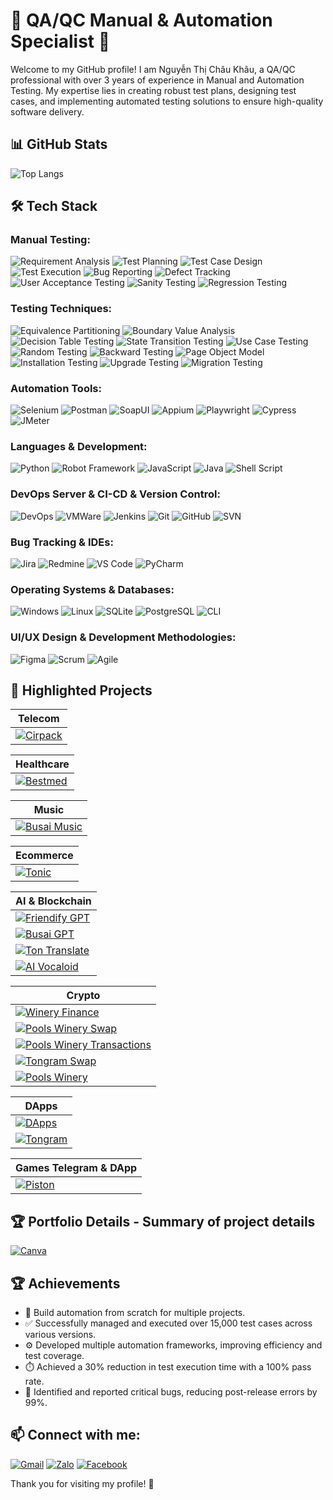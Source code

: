 # 🌟 QA/QC Manual & Automation Specialist 🌟

Welcome to my GitHub profile! I am Nguyễn Thị Châu Khâu, a QA/QC professional with over 3 years of experience in Manual and Automation Testing. My expertise lies in creating robust test plans, designing test cases, and implementing automated testing solutions to ensure high-quality software delivery.

## 📊 GitHub Stats
![Top Langs](https://github-readme-stats.vercel.app/api/top-langs/?username=chaukhau19&layout=compact&theme=radical)

## 🛠️ Tech Stack

### **Manual Testing:**
![Requirement Analysis](https://img.shields.io/badge/-Requirement_Analysis-FF5733?style=flat) 
![Test Planning](https://img.shields.io/badge/-Test_Planning-F39C12?style=flat) 
![Test Case Design](https://img.shields.io/badge/-Test_Case_Design-FFC300?style=flat) 
![Test Execution](https://img.shields.io/badge/-Test_Execution-007BFF?style=flat) 
![Bug Reporting](https://img.shields.io/badge/-Bug_Reporting-DAF7A6?style=flat) 
![Defect Tracking](https://img.shields.io/badge/-Defect_Tracking-28A745?style=flat) 
![User Acceptance Testing](https://img.shields.io/badge/-User_Acceptance_Testing-8E44AD?style=flat) 
![Sanity Testing](https://img.shields.io/badge/-Sanity_Testing-8E44AD?style=flat) 
![Regression Testing](https://img.shields.io/badge/-Regression_Testing-581845?style=flat) 

### **Testing Techniques:**
![Equivalence Partitioning](https://img.shields.io/badge/-Equivalence_Partitioning-FF5733?style=flat) 
![Boundary Value Analysis](https://img.shields.io/badge/-Boundary_Value_Analysis-F39C12?style=flat) 
![Decision Table Testing](https://img.shields.io/badge/-Decision_Table_Testing-FFC300?style=flat) 
![State Transition Testing](https://img.shields.io/badge/-State_Transition_Testing-007BFF?style=flat) 
![Use Case Testing](https://img.shields.io/badge/-Use_Case_Testing-DAF7A6?style=flat) 
![Random Testing](https://img.shields.io/badge/-Random_Testing-581845?style=flat) 
![Backward Testing](https://img.shields.io/badge/-Backward_Testing-28A745?style=flat) 
![Page Object Model](https://img.shields.io/badge/-Page_Object_Model-8E44AD?style=flat) 
![Installation Testing](https://img.shields.io/badge/-Installation_Testing-581845?style=flat) 
![Upgrade Testing](https://img.shields.io/badge/-Upgrade_Testing-FF5733?style=flat) 
![Migration Testing](https://img.shields.io/badge/-Migration_Testing-F39C12?style=flat) 

### **Automation Tools:**
![Selenium](https://img.shields.io/badge/-Selenium-blue?style=flat&logo=selenium) 
![Postman](https://img.shields.io/badge/-Postman-orange?style=flat&logo=postman) 
![SoapUI](https://img.shields.io/badge/-SoapUI-green?style=flat&logo=soapui)
![Appium](https://img.shields.io/badge/-Appium-purple?style=flat&logo=appium)
![Playwright](https://img.shields.io/badge/-Playwright-brightgreen?style=flat&logo=playwright)
![Cypress](https://img.shields.io/badge/-Cypress-darkgreen?style=flat&logo=cypress)
![JMeter](https://img.shields.io/badge/-JMeter-red?style=flat&logo=apachejmeter)

### **Languages & Development:**
![Python](https://img.shields.io/badge/-Python-blue?style=flat) 
![Robot Framework](https://img.shields.io/badge/-Robot_Framework-green?style=flat&logo=robotframework)
![JavaScript](https://img.shields.io/badge/-JavaScript-yellow?style=flat&logo=JavaScript)
![Java](https://img.shields.io/badge/-Java-red?style=flat&logo=Java)
![Shell Script](https://img.shields.io/badge/-Shell_Script-2E7C2E?style=flat&logo=gnu-bash)

### **DevOps Server & CI-CD & Version Control:**
![DevOps](https://img.shields.io/badge/-DevOps-0E76A8?style=flat&logo=devops)
![VMWare](https://img.shields.io/badge/-VMWare-0078D4?style=flat&logo=vmware)
![Jenkins](https://img.shields.io/badge/-Jenkins-D24939?style=flat&logo=jenkins)
![Git](https://img.shields.io/badge/-Git-black?style=flat&logo=git) 
![GitHub](https://img.shields.io/badge/-GitHub-grey?style=flat&logo=github) 
![SVN](https://img.shields.io/badge/-SVN-blue?style=flat&logo=subversion)

### **Bug Tracking & IDEs:**
![Jira](https://img.shields.io/badge/-Jira-0052CC?style=flat&logo=jira) 
![Redmine](https://img.shields.io/badge/-Redmine-8B0000?style=flat&logo=redmine)
![VS Code](https://img.shields.io/badge/-VS_Code-blue?style=flat&logo=visualstudiocode) 
![PyCharm](https://img.shields.io/badge/-PyCharm-green?style=flat&logo=pycharm)

### **Operating Systems & Databases:**
![Windows](https://img.shields.io/badge/-Windows-0078D4?style=flat&logo=microsoftwindows) 
![Linux](https://img.shields.io/badge/-Linux-FCC624?style=flat&logo=linux)
![SQLite](https://img.shields.io/badge/-SQLite-003B57?style=flat) 
![PostgreSQL](https://img.shields.io/badge/-PostgreSQL-336791?style=flat&logo=postgresql)
![CLI](https://img.shields.io/badge/-CLI-2E7C2E?style=flat&logo=gnu-bash)

### **UI/UX Design & Development Methodologies:**
![Figma](https://img.shields.io/badge/-Figma-F24E1E?style=flat&logo=figma)
![Scrum](https://img.shields.io/badge/-Scrum-DA1212?style=flat)
![Agile](https://img.shields.io/badge/-Agile-28A745?style=flat)

## 🌿 Highlighted Projects

| **Telecom**                                          |
|------------------------------------------------------|
| [![Cirpack](https://img.shields.io/badge/-Cirpack-007BFF?style=flat&logo=appveyor)](https://www.cirpack.com/)                  |

| **Healthcare**                                      |
|-----------------------------------------------------|
| [![Bestmed](https://img.shields.io/badge/-Bestmed-007BFF?style=flat&logo=appveyor)](https://bestmed.au/)                      |

| **Music**                                          |
|-----------------------------------------------------|
| [![Busai Music](https://img.shields.io/badge/-Busai_Music-007BFF?style=flat&logo=appveyor)](https://music.busai.me/new_music)                            |

| **Ecommerce**                                        |
|------------------------------------------------------|
| [![Tonic](https://img.shields.io/badge/-Tonic-007BFF?style=flat&logo=appveyor)](https://tonic.tongram.app/en)                |

| **AI & Blockchain**                                 |
|------------------------------------------------------|
| [![Friendify GPT](https://img.shields.io/badge/-Friendify_GPT-007BFF?style=flat&logo=appveyor)](https://friendify.ai/)              |
| [![Busai GPT](https://img.shields.io/badge/-Busai_GPT-007BFF?style=flat&logo=appveyor)](https://gpt.busai.me/)                  |
| [![Ton Translate](https://img.shields.io/badge/-Ton_Translate-007BFF?style=flat&logo=appveyor)](https://gpt.busai.me/welcome)       |
| [![AI Vocaloid](https://img.shields.io/badge/-AI_Vocaloid-007BFF?style=flat&logo=appveyor)](https://ari.aurumai.io/dashboard/)    |

| **Crypto**                                          |
|-----------------------------------------------------|
| [![Winery Finance](https://img.shields.io/badge/-Winery_Finance-007BFF?style=flat&logo=appveyor)](https://winery.finance/info/overview)                     |
| [![Pools Winery Swap](https://img.shields.io/badge/-Pools_Winery_Swap-007BFF?style=flat&logo=appveyor)](https://swap.poolswinery.it/swap)                      |
| [![Pools Winery Transactions](https://img.shields.io/badge/-Pools_Winery_Transactions-007BFF?style=flat&logo=appveyor)](https://bridge.poolswinery.it/transactions)    |
| [![Tongram Swap](https://img.shields.io/badge/-Tongram_Swap-007BFF?style=flat&logo=appveyor)](https://dex.tongram.app/)                                   |
| [![Pools Winery](https://img.shields.io/badge/-Pools_Winery-007BFF?style=flat&logo=appveyor)](https://poolswinery.it/)                                    |

| **DApps**                                                 |
|---------------------------------------------------------- |
| [![DApps](https://img.shields.io/badge/-DApps-007BFF?style=flat&logo=appveyor)](#)                                                           |
| [![Tongram](https://img.shields.io/badge/-Tongram-007BFF?style=flat&logo=appveyor)](https://tongram.app/)                                                           |

| **Games Telegram & DApp**                              |
|--------------------------------------------------------|
| [![Piston](https://img.shields.io/badge/-Piston-007BFF?style=flat&logo=appveyor)](https://t.me/piston_dev_bot/pistonhubdev)     |


## 🏆 Portfolio Details - Summary of project details
[![Canva](https://img.shields.io/badge/-Canva-00BDAA?style=flat&logo=canva)](https://s.net.vn/2w4i)

## 🏆 Achievements

- 🚀 Build automation from scratch for multiple projects.
- ✅ Successfully managed and executed over 15,000 test cases across various versions.
- ⚙️ Developed multiple automation frameworks, improving efficiency and test coverage.
- ⏱️ Achieved a 30% reduction in test execution time with a 100% pass rate.
- 🐞 Identified and reported critical bugs, reducing post-release errors by 99%.

## 📫 Connect with me:
[![Gmail](https://img.shields.io/badge/-Gmail-red?style=flat&logo=gmail)](mailto:chaukhau2000@gmail.com)
[![Zalo](https://img.shields.io/badge/-Zalo-0078D4?style=flat&logo=zalo)](https://zalo.me/0327720369) 
[![Facebook](https://img.shields.io/badge/-Facebook-1877F2?style=flat&logo=facebook&logoColor=white)](https://www.facebook.com/phu.nick.186?mibextid=ZbWKwL)

Thank you for visiting my profile! 🌟
